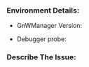 ### Environment Details:
<!-- Please run `gnwmanager --version` and paste the output below. -->
* GnWManager Version:
<!-- Please specify what debugging probe you are using (pi pico / stlinkv2 / jlink / daplink). -->
* Debugger probe:

### Describe The Issue:
<!-- A clear and concise description of what the bug is. -->
